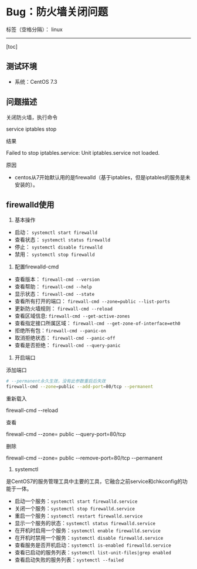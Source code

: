 ﻿# Bug：防火墙关闭问题

标签（空格分隔）： linux

---
[toc]

## 测试环境

- 系统：CentOS 7.3

## 问题描述

关闭防火墙，执行命令

 service iptables stop

结果

 Failed to stop iptables.service: Unit iptables.service not loaded.

原因

- centos从7开始默认用的是firewalld（基于iptables，但是iptables的服务是未安装的）。

## firewalld使用

1. 基本操作

- 启动： `systemctl start firewalld`
- 查看状态： `systemctl status firewalld`
- 停止： `systemctl disable firewalld`
- 禁用： `systemctl stop firewalld`

1. 配置firewalld-cmd

- 查看版本： `firewall-cmd --version`
- 查看帮助： `firewall-cmd --help`
- 显示状态： `firewall-cmd --state`
- 查看所有打开的端口： `firewall-cmd --zone=public --list-ports`
- 更新防火墙规则： `firewall-cmd --reload`
- 查看区域信息:  `firewall-cmd --get-active-zones`
- 查看指定接口所属区域： `firewall-cmd --get-zone-of-interface=eth0`
- 拒绝所有包：`firewall-cmd --panic-on`
- 取消拒绝状态： `firewall-cmd --panic-off`
- 查看是否拒绝： `firewall-cmd --query-panic`

1. 开启端口

 添加端口

 ```bash
 # --permanent永久生效，没有此参数重启后失效
 firewall-cmd --zone=public --add-port=80/tcp --permanent
 ```

 重新载入
  
  firewall-cmd --reload

 查看
  
  firewall-cmd --zone= public --query-port=80/tcp

 删除

  firewall-cmd --zone= public --remove-port=80/tcp --permanent

1. systemctl

 是CentOS7的服务管理工具中主要的工具，它融合之前service和chkconfig的功能于一体。

- 启动一个服务：`systemctl start firewalld.service`
- 关闭一个服务：`systemctl stop firewalld.service`
- 重启一个服务：`systemctl restart firewalld.service`
- 显示一个服务的状态：`systemctl status firewalld.service`
- 在开机时启用一个服务：`systemctl enable firewalld.service`
- 在开机时禁用一个服务：`systemctl disable firewalld.service`
- 查看服务是否开机启动：`systemctl is-enabled firewalld.service`
- 查看已启动的服务列表：`systemctl list-unit-files|grep enabled`
- 查看启动失败的服务列表：`systemctl --failed`
